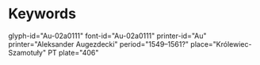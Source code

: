 # Keywords
glyph-id="Au-02a0111"
font-id="Au-02a0111"
printer-id="Au"
printer="Aleksander Augezdecki"
period="1549–1561?"
place="Królewiec-Szamotuły"
PT plate="406"
